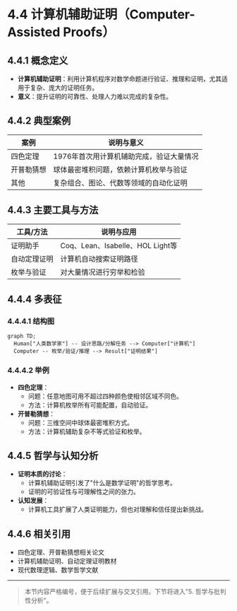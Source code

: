 # 4.4 计算机辅助证明（Computer-Assisted Proofs）

## 4.4.1 概念定义

- **计算机辅助证明**：利用计算机程序对数学命题进行验证、推理和证明，尤其适用于复杂、庞大的证明任务。
- **意义**：提升证明的可靠性、处理人力难以完成的复杂性。

## 4.4.2 典型案例

| 案例         | 说明与意义                                 |
|--------------|-------------------------------------------|
| 四色定理     | 1976年首次用计算机辅助完成，验证大量情况   |
| 开普勒猜想   | 球体最密堆积问题，依赖计算机枚举与验证     |
| 其他         | 复杂组合、图论、代数等领域的自动化证明     |

## 4.4.3 主要工具与方法

| 工具/方法    | 说明与应用                                 |
|--------------|-------------------------------------------|
| 证明助手     | Coq、Lean、Isabelle、HOL Light等           |
| 自动定理证明 | 计算机自动搜索证明路径                     |
| 枚举与验证   | 对大量情况进行穷举和检验                   |

## 4.4.4 多表征

### 4.4.4.1 结构图

```mermaid
graph TD;
  Human["人类数学家"] -- 设计思路/分解任务 --> Computer["计算机"]
  Computer -- 枚举/验证/推理 --> Result["证明结果"]
```

### 4.4.4.2 举例

- **四色定理**：
  - 问题：任意地图可用不超过四种颜色使相邻区域不同色。
  - 方法：计算机枚举所有可能配置，自动验证。
- **开普勒猜想**：
  - 问题：三维空间中球体最密堆积方式。
  - 方法：计算机辅助复杂不等式验证和枚举。

## 4.4.5 哲学与认知分析

- **证明本质的讨论**：
  - 计算机辅助证明引发了"什么是数学证明"的哲学思考。
  - 证明的可验证性与可理解性之间的张力。
- **认知发展**：
  - 计算机工具扩展了人类证明能力，但也对理解和信任提出新挑战。

## 4.4.6 相关引用

- 四色定理、开普勒猜想相关论文
- 计算机辅助证明、自动定理证明教材
- 现代数理逻辑、数学哲学文献

---

> 本节内容严格编号，便于后续扩展与交叉引用。下节将进入"5. 哲学与批判性分析"。 